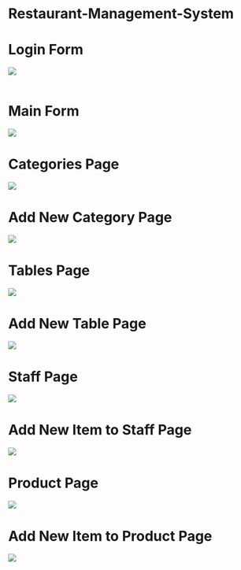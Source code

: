 # Restaurant-Management-System
<h1>Login Form</h1>
<img src = "Screenshots/Login Form.PNG">
<br/><br/>
<h1>Main Form</h1>
<img src = "Screenshots/Mainfrm.PNG">
<h1>Categories Page</h1>
<img src = "Screenshots/category.PNG">
<h1>Add New Category Page</h1>
<img src = "Screenshots/addcategory.PNG">
<h1>Tables Page</h1>
<img src = "Screenshots/tablelist.PNG">
<h1>Add New Table Page</h1>
<img src = "Screenshots/addtable.PNG">
<h1>Staff Page</h1>
<img src = "Screenshots/staff.PNG">
<h1>Add New Item to Staff Page</h1>
<img src = "Screenshots/staffadd.PNG">
<h1>Product Page</h1>
<img src = "Screenshots/product.PNG">
<h1>Add New Item to Product Page</h1>
<img src = "Screenshots/productadd.PNG">